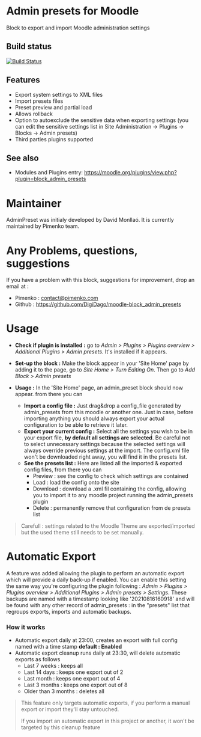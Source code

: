 # Admin presets for Moodle

Block to export and import Moodle administration settings

## Build status

[![Build Status](https://travis-ci.org/DigiDago/moodle-block_admin_presets.svg?branch=master)](https://travis-ci.org/DigiDago/moodle-block_admin_presets)

## Features

* Export system settings to XML files
* Import presets files
* Preset preview and partial load
* Allows rollback
* Option to autoexclude the sensitive data when exporting settings (you can edit the sensitive settings list in Site Administration -> Plugins -> Blocks -> Admin presets)
* Third parties plugins supported

## See also
* Modules and Plugins entry: https://moodle.org/plugins/view.php?plugin=block_admin_presets


Maintainer
============
AdminPreset was initialy developed by David Monllaó. It is currently maintained by Pimenko team.


Any Problems, questions, suggestions
===================
If you have a problem with this block, suggestions for improvement, drop an email at :
- Pimenko :  contact@pimenko.com
- Github : https://github.com/DigiDago/moodle-block_admin_presets

Usage
===================
- **Check if plugin is installed :** 
go to *Admin > Plugins > Plugins overview > Additional Plugins > Admin presets*. It's installed if it appears.
- **Set-up the block :**  Make the block appear in your 'Site Home' page by adding it to the page, go to *Site Home > Turn Editing On*. Then go to *Add Block > Admin presets*
- **Usage :** In the 'Site Home' page, an admin_preset block should now appear. from there you can

  - **Import a config file :** Just drag&drop a config_file generated by admin_presets from this moodle or another one. Just in case, before importing anything you should always export your actual configuration to be able to retrieve it later.
  - **Export your current config :** Select all the settings you wish to be in your export file, **by default all settings are selected**. Be careful not to select unnecessary settings because the selected settings will always override previous settings at the import. The config.xml file won't be downloaded right away, you will find it in the presets list.
  - **See the presets list :** Here are listed all the imported & exported config files, from there you can
    - Preview : see the config to check which settings are contained
    - Load : load the config onto the site
    - Download : download a .xml fil containing the config, allowing you to import it to any moodle project running the admin_presets plugin
    - Delete : permanently remove that configuration from de presets list
> Carefull : settings related to the Moodle Theme are exported/imported but the used theme still needs to be set manually.


Automatic Export
===================
A feature was added allowing the plugin to perform an automatic export which will provide a daily back-up if enabled. You can enable this setting the same way you're configuring the plugin following : *Admin > Plugins > Plugins overview > Additional Plugins > Admin presets > Settings*.
These backups are named with a timestamp looking like '20210816160918'  and will be found with any other record of admin_presets : in the "presets" list that regroups exports, imports and automatic backups.

### How it works
- Automatic export daily at 23:00, creates an export with full config named with a time stamp **default : Enabled**
- Automatic export cleanup runs daily at 23:30, will delete automatic exports as follows
  - Last 7 weeks : keeps all
  - Last 14 days : keeps one export out of 2
  - Last month : keeps one export out of 4
  - Last 3 months : keeps one export out of 8
  - Older than 3 months : deletes all
> This feature only targets automatic exports, if you perform a manual export or import they'll stay untouched.
> 
> If you import an automatic export in this project or another, it won't be targeted by this cleanup feature

